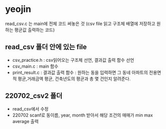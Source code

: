 # yeojin
read_csv.c 는 main에 전체 코드 써놓은 것 (csv file 읽고 구조체 배열에 저장하고 원하는 평균값 출력하는 코드)

## read_csv 폴더 안에 있는 file
- csv_practice.h : csv읽어오는 구조체 선언, 결과값 출력 함수 선언
- csv_main.c : main 함수
- print_result.c : 결과값 출력 함수 : 원하는 동을 입력하면 그 동네 아파트의 전용면적 평균,거래금액 평균, 건축년도의 평균과 총 몇 건인지 알려준다.

## 220702_csv2 폴더
- read_csv에서 수정
- 220702 scanf로 동이름, year, month 받아서 해당 조건의 매매가 min max average 출력
